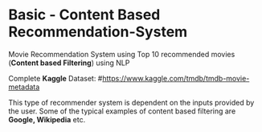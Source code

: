 # Basic - Content Based Recommendation-System
Movie Recommendation System using Top 10 recommended movies (**Content based Filtering**) using NLP

Complete **Kaggle** Dataset: #https://www.kaggle.com/tmdb/tmdb-movie-metadata

This type of recommender system is dependent on the inputs provided by the user. Some of the typical examples of content based filtering are **Google, Wikipedia** etc. 
